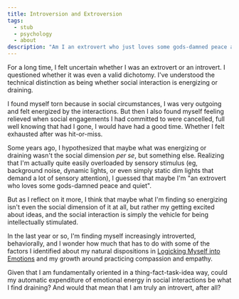 ```yaml
---
title: Introversion and Extroversion
tags:
  - stub
  - psychology
  - about
description: "Am I an extrovert who just loves some gods-damned peace and quite, or am I an introvert who is energized by the intellectual stimulation of ideas, with other people being the incidental vehicle?"
---
```


For a long time, I felt uncertain whether I was an extrovert or an introvert. I questioned whether it was even a valid dichotomy. I've understood the technical distinction as being whether social interaction is energizing or draining.

I found myself torn because in social circumstances, I was very outgoing and felt energized by the interactions. But then I also found myself feeling relieved when social engagements I had committed to were cancelled, full well knowing that had I gone, I would have had a good time. Whether I felt exhausted after was hit-or-miss.

Some years ago, I hypothesized that maybe what was energizing or draining wasn't the social dimension _per se_, but something else. Realizing that I'm actually quite easily overloaded by sensory stimulus (eg, background noise, dynamic lights, or even simply static dim lights that demand a lot of sensory attention), I guessed that maybe I'm "an extrovert who loves some gods-damned peace and quiet".

But as I reflect on it more, I think that maybe what I'm finding so energizing isn't even the social dimension of it at all, but rather my getting excited about ideas, and the social interaction is simply the vehicle for being intellectually stimulated.

In the last year or so, I'm finding myself increasingly introverted, behaviorally, and I wonder how much that has to do with some of the factors I identified about my natural dispositions in [Logicking Myself into Emotions](/logicking-into-emotions/) and my growth around practicing compassion and empathy.

Given that I am fundamentally oriented in a thing-fact-task-idea way, could my automatic expenditure of emotional energy in social interactions be what I find draining? And would that mean that I am truly an introvert, after all?
